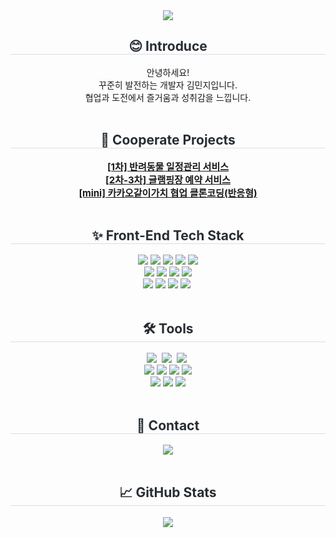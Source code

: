 
<!--타이틀 부분-->
<div align="center">
  <img src="https://capsule-render.vercel.app/api?type=venom&color=auto&height=300&section=header&text=kim%20min%20ji&fontSize=90" />
</div>

<!--인삿말-->
   <h2 align="center" style="border-bottom: 1px solid #d8dee4; color: #282d33;"> 😊 Introduce  </h2>  
    <div align="center">
      안녕하세요!
      <br/>
      꾸준히 발전하는 개발자 김민지입니다.
      <br/>
      협업과 도전에서 즐거움과 성취감을 느낍니다.
    </div>
    
 <br/> 

<!--내용 부분-->
   <h2 align="center" style="border-bottom: 1px solid #d8dee4; color: #282d33;"> 🤝 Cooperate Projects</h2>  

   <div align= "center" style="font-weight: 700; font-size: 15px; color: #282d33;">
       <a href="https://github.com/minji4252/petmily">[1차] 반려동물 일정관리 서비스</a>
     <br/>
  <a href="https://github.com/minji4252/glampick">[2차-3차] 글램핑장 예약 서비스</a>
  <br/>
       <a href="https://github.com/minji4252/clone-kkowith"> [mini] 카카오같이가치 협업 클론코딩(반응형)</a>
   </div>
    <br/> 

   <h2 align="center" style="border-bottom: 1px solid #d8dee4; color: #282d33;"> ✨ Front-End Tech Stack </h2>  
 <div  align= "center"> 
          <img src="https://img.shields.io/badge/HTML5-E34F26?style=for-the-badge&logo=HTML5&logoColor=white">
          <img src="https://img.shields.io/badge/CSS3-1572B6?style=for-the-badge&logo=CSS3&logoColor=white">
          <img src="https://img.shields.io/badge/Javascript-F7DF1E?style=for-the-badge&logo=Javascript&logoColor=white">
          <img src="https://img.shields.io/badge/React-61DAFB?style=for-the-badge&logo=React&logoColor=white">
          <img src="https://img.shields.io/badge/React Query-FF4154?style=for-the-badge&logo=React Query&logoColor=white">
          <br/>
          <img src="https://img.shields.io/badge/Recoil-0179f3?style=for-the-badge&logo=Recoil&logoColor=white">
          <img src="https://img.shields.io/badge/Firebase-FFCA28?style=for-the-badge&logo=Firebase&logoColor=white">
          <img src="https://img.shields.io/badge/Next.js-222222?style=for-the-badge&logo=Next.js&logoColor=white">
          <img src="https://img.shields.io/badge/StyledComponents-DB7093?style=for-the-badge&logo=StyledComponents&logoColor=white">
          <br/> 
           <img src="https://img.shields.io/badge/Sass-CC6699?style=for-the-badge&logo=Sass&logoColor=white">
          <img src="https://img.shields.io/badge/Tailwind CSS-06B6D4?style=for-the-badge&logo=Tailwind CSS&logoColor=white">
          <img src="https://img.shields.io/badge/jQuery-0769AD?style=for-the-badge&logo=jQuery&logoColor=white">
          <img src="https://img.shields.io/badge/typescript-007ACC.svg?style=for-the-badge&logo=typescript&logoColor=white" />&nbsp
          <br/></div>
    </div>
    
<br>

 <h2 align="center" style="border-bottom: 1px solid #d8dee4; color: #282d33;"> 🛠 Tools </h2>  
<div align="center">
  <img src="https://img.shields.io/badge/git-F05033.svg?style=for-the-badge&logo=git&logoColor=white" />&nbsp
  <img src="https://img.shields.io/badge/github-181717.svg?style=for-the-badge&logo=github&logoColor=white" />&nbsp
  <img src="https://img.shields.io/badge/Notion-F3F3F3.svg?style=for-the-badge&logo=notion&logoColor=black" />&nbsp
</div>

<div align="center">
    <img src="https://img.shields.io/badge/VSCode-007ACC.svg?style=for-the-badge&logo=visual-studio-code&logoColor=white" />
           <img src="https://img.shields.io/badge/Eslint-4B32C3?style=for-the-badge&logo=Eslint&logoColor=white"/>
       <img src="https://img.shields.io/badge/Prettier-F7B93E?style=for-the-badge&logo=Prettier&logoColor=white"/>
  <img src="https://img.shields.io/badge/figma-F24E1E.svg?style=for-the-badge&logo=figma&logoColor=white" />
       
 
  <br/>
          <img src="https://img.shields.io/badge/Babel-F9DC3E?style=for-the-badge&logo=Babel&logoColor=white"/>
          <img src="https://img.shields.io/badge/Vercel-000000?style=for-the-badge&logo=Vercel&logoColor=white"/>
          <img src="https://img.shields.io/badge/Slack-4A154B?style=for-the-badge&logo=Slack&logoColor=white"/>
</div>

<br>

 <h2 align="center" style="border-bottom: 1px solid #d8dee4; color: #282d33;"> 🚀 Contact</h2>  
<div align="center">
  <a href="mailto:aw7216@gmail.com">
    <img
      src="https://img.shields.io/badge/aw7216@gmail.com-f3cac9?style=for-the-badge&logo=gmail&logoColor=black"/>
  </a>
</div>

<br/>
 <h2 align="center" style="border-bottom: 1px solid #d8dee4; color: #282d33;">📈 GitHub Stats</h2> 
  <div align="center">
    <img src="https://github-readme-stats.vercel.app/api?username=minji4252&bg_color=60,fed7d7,fff0f0&title_color=5a5353&text_color=5a5353" /> 
  </div>





    
